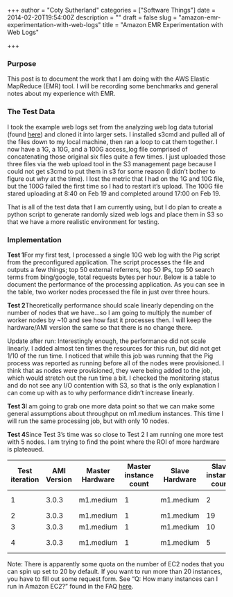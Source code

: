 +++
author = "Coty Sutherland"
categories = ["Software Things"]
date = 2014-02-20T19:54:00Z
description = ""
draft = false
slug = "amazon-emr-experimentation-with-web-logs"
title = "Amazon EMR Experimentation with Web Logs"

+++


### Purpose

This post is to document the work that I am doing with the AWS Elastic MapReduce (EMR) tool. I will be recording some benchmarks and general notes about my experience with EMR.

### The Test Data

I took the example web logs set from the analyzing web log data tutorial (found [here](http://docs.aws.amazon.com/gettingstarted/latest/emr/getting-started-emr-tutorial.html)) and cloned it into larger sets. I installed s3cmd and pulled all of the files down to my local machine, then ran a loop to cat them together. I now have a 1G, a 10G, and a 100G access_log file comprised of concatenating those original six files quite a few times. I just uploaded those three files via the web upload tool in the S3 management page because I could not get s3cmd to put them in s3 for some reason (I didn’t bother to figure out why at the time). I lost the metric that I had on the 1G and 10G file, but the 100G failed the first time so I had to restart it’s upload. The 100G file stared uploading at 8:40 on Feb 19 and completed around 17:00 on Feb 19.

That is all of the test data that I am currently using, but I do plan to create a python script to generate randomly sized web logs and place them in S3 so that we have a more realistic environment for testing.

### Implementation

****Test 1****For my first test, I processed a single 10G web log with the Pig script from the preconfigured application. The script processes the file and outputs a few things; top 50 external referrers, top 50 IPs, top 50 search terms from bing/google, total requests bytes per hour. Below is a table to document the performance of the processing application. As you can see in the table, two worker nodes processed the file in just over three hours.

****Test 2****Theoretically performance should scale linearly depending on the number of nodes that we have…so I am going to multiply the number of worker nodes by ~10 and see how fast it processes then. I will keep the hardware/AMI version the same so that there is no change there.

Update after run: Interestingly enough, the performance did not scale linearly. I added almost ten times the resources for this run, but did not get 1/10 of the run time. I noticed that while this job was running that the Pig process was reported as running before all of the nodes were provisioned. I think that as nodes were provisioned, they were being added to the job, which would stretch out the run time a bit. I checked the monitoring status and do not see any I/O contention with S3, so that is the only explanation I can come up with as to why performance didn’t increase linearly.

****Test 3****I am going to grab one more data point so that we can make some general assumptions about throughput on m1.medium instances. This time I will run the same processing job, but with only 10 nodes.

****Test 4****Since Test 3’s time was so close to Test 2 I am running one more test with 5 nodes. I am trying to find the point where the ROI of more hardware is plateaued.

|Test iteration|AMI Version|Master Hardware|Master instance count|Slave Hardware|Slave instance count|Total Elapsed Time|Pig Runtime|
|---|---|---|---|---|---|---|---|
|1|3.0.3|m1.medium|1|m1.medium|2|3 hrs 7 mins|2 hrs 58 mins|
|2|3.0.3|m1.medium|1|m1.medium|19|35 mins|25 mins|
|3|3.0.3|m1.medium|1|m1.medium|10|42 mins|35 mins|
|4|3.0.3|m1.medium|1|m1.medium|5|1 hr 12 mins|1 hr 3 mins|

Note: There is apparently some quota on the number of EC2 nodes that you can spin up set to 20 by default. If you want to run more than 20 instances, you have to fill out some request form. See “Q: How many instances can I run in Amazon EC2?” found in the FAQ [here](http://aws.amazon.com/ec2/faqs/).


